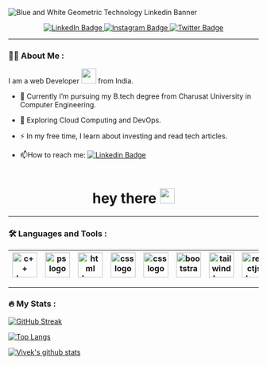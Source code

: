 ![Blue and White Geometric Technology Linkedin Banner](https://user-images.githubusercontent.com/88226437/186221963-7e9e0f1f-d9f7-4181-b216-56f6dba559cb.png)


<div id="badges" align="center">
  <a href="https://www.linkedin.com/in/vivek-sachdev-49b72a204/">
    <img src="https://img.shields.io/badge/LinkedIn-blue?style=for-the-badge&logo=linkedin&logoColor=white" alt="LinkedIn Badge" url="https://www.linkedin.com/in/vivek-sachdev-49b72a204/"/>
  </a>
  <a href="https://www.instagram.com/vivek._.sachdev/">
    <img src="https://img.shields.io/badge/Instagram-red?style=for-the-badge&logo=instagram&logoColor=white" alt="Instagram Badge"/>
  </a>
  <a href="https://twitter.com/VivekSachdev112">
    <img src="https://img.shields.io/badge/Twitter-blue?style=for-the-badge&logo=twitter&logoColor=white" alt="Twitter Badge"/>
  </a>
</div>

---

### :woman_technologist: About Me :

I am a web Developer <img src="https://media.giphy.com/media/WUlplcMpOCEmTGBtBW/giphy.gif" width="30"> from India.

- :telescope: Currently I’m pursuing my B.tech degree from Charusat University in Computer Engineering.

- :seedling: Exploring Cloud Computing and DevOps.

- :zap: In my free time, I learn about investing and read tech articles.

- :mailbox:How to reach me: [![Linkedin Badge](https://img.shields.io/badge/-Vivek-blue?style=flat&logo=Linkedin&logoColor=white)](https://www.linkedin.com/in/vivek-sachdev-49b72a204/)

<div align="center">
  <img src="https://komarev.com/ghpvc/?username=Vivek1121sachdev&style=flat-square&color=blue" alt="" align="center"/>
</div>

<h1  align="center">
  hey there
  <img src="https://media.giphy.com/media/hvRJCLFzcasrR4ia7z/giphy.gif" width="30px"/>
</h1>




---

### :hammer_and_wrench: Languages and Tools :

|<img src="https://user-images.githubusercontent.com/88226437/185104353-538cc278-e9b6-48a4-8622-42fb9bce71b7.svg" alt="c++ logo" width="50" height="50"/>|<img src="https://user-images.githubusercontent.com/88226437/185105419-31c8f811-0366-41bf-9362-182e9849e039.svg" alt="ps logo" width="50" height="50">|<img src="https://user-images.githubusercontent.com/88226437/185105876-7c8eda4c-0d9c-44ff-8fde-3c23a6691611.svg" alt="html logo" width="50" height="50">|<img src="https://user-images.githubusercontent.com/88226437/185105977-ea811db6-0fe8-40ef-a1d2-980dccc702ef.svg" alt="css logo" width="50" height="50">|<img src="https://user-images.githubusercontent.com/88226437/185105978-266e3d10-b709-496c-9cac-854418f3a53b.svg" alt="css logo" width="50" height="50">|<img src="https://user-images.githubusercontent.com/88226437/185105972-a9955444-250c-4bca-841d-7a03855b5f6e.svg" alt="bootstrap logo" width="50" height="50">|<img src="https://user-images.githubusercontent.com/88226437/185105984-1d3a8aee-1cbc-4cae-a5c7-e9211b3b850b.svg" alt="tailwind logo" width="50" height="50">|<img src="https://user-images.githubusercontent.com/88226437/185105980-c01b59f1-360e-446c-a4c4-37780e8a73b8.svg" alt="reactjs logo" width="50" height="50">|<img src="https://user-images.githubusercontent.com/88226437/185105979-807562c3-5f14-4849-b906-7558fa430354.svg" alt="node logo" width="50" height="50">|<img src="https://user-images.githubusercontent.com/88226437/185105983-7414c4e5-0754-4264-ac5c-03cd4f140a9b.svg" alt="solidity logo" width="50" height="50">|
| --------- | --------- | --------- | --------- | --------- | --------- | --------- | --------- | --------- | --------- | 
---

### :fire: My Stats :

<!-- <div align="center"> -->
  [![GitHub Streak](https://github-readme-streak-stats.herokuapp.com?user=Vivek1121sachdev&theme=blue-green)](https://git.io/streak-stats)
<!-- </div> -->

<!-- <div align="center"> -->
  [![Top Langs](https://github-readme-stats.vercel.app/api/top-langs/?username=vivek1121sachdev&layout=compact&theme=vision-friendly-dark)](https://github.com/anuraghazra/github-readme-stats)
<!-- </div> -->

<a href="https://github.com/anuraghazra/github-readme-stats"><img align="center" src="https://github-readme-stats.vercel.app/api?username=Vivek1121sachdev&theme=vision-friendly-dark&hide=contribs,issues&show_icons=true&layout=compact" alt="Vivek's github stats" /></a>
